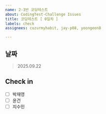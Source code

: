 ```yaml
---
name: 2-3반 코딩테스트
about: CodingTest-Challenge Issues
title: 코딩테스트 [ 0일차 ]
labels: check
assignees: cuzurmyhabit, jay-p08, yoongeon8

---
```


## 날짜
 > 2025.09.22

## Check in
 - [ ] 박재영
 - [ ] 윤건
 - [ ] 지수민
